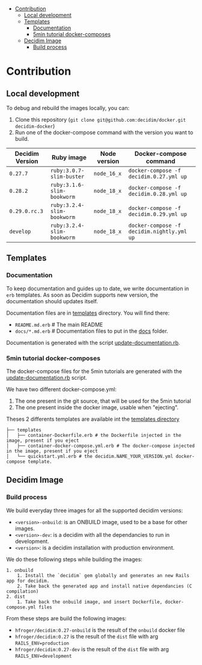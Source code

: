 <!--
CONTRIBUTOR; WARNING
This file is generated by the /update-documentation.rb script. 
Don't edit it directly.

@see /update-documentation.rb
@see /templates/docs/contribute.md.erb
-->
<!-- START doctoc generated TOC please keep comment here to allow auto update -->
<!-- DON'T EDIT THIS SECTION, INSTEAD RE-RUN doctoc TO UPDATE -->
<!-- END doctoc generated TOC please keep comment here to allow auto update -->

- [Contribution](#contribution)
  - [Local development](#local-development)
  - [Templates](#templates)
    - [Documentation](#documentation)
    - [5min tutorial docker-composes](#5min-tutorial-docker-composes)
  - [Decidim Image](#decidim-image)
    - [Build process](#build-process)

<!-- END doctoc generated TOC please keep comment here to allow auto update -->

# Contribution

## Local development
To debug and rebuild the images locally, you can: 
1. Clone this repository (`git clone git@github.com:decidim/docker.git decidim-docker`)
2. Run one of the docker-compose command with the version you want to build. 

| Decidim Version   | Ruby image        | Node version      | Docker-compose command |
| ----------------- | ----------------- | ----------------- | ---------------------- |
| `0.27.7`          | `ruby:3.0.7-slim-buster`| `node_16_x`       | `docker-compose -f decidim.0.27.yml up` |
| `0.28.2`          | `ruby:3.1.6-slim-bookworm`| `node_18_x`       | `docker-compose -f decidim.0.28.yml up` |
| `0.29.0.rc.3`     | `ruby:3.2.4-slim-bookworm`| `node_18_x`       | `docker-compose -f decidim.0.29.yml up` |
| `develop`         | `ruby:3.2.4-slim-bookworm`| `node_18_x`       | `docker-compose -f decidim.nightly.yml up` |

## Templates

### Documentation
To keep documentation and guides up to date, we write documentation in `erb` templates.
As soon as Decidim supports new version, the documentation should updates itself. 

Documentation files are in [templates](../templates) directory. You will find there: 

- `README.md.erb` # The main README
- `docs/*.md.erb` # Documentation files to put in the [docs](../docs) folder. 

Documentation is generated with the script [update-documentation.rb](../update-documentation.rb).

### 5min tutorial docker-composes
The docker-compose files for the 5min tutorials are generated with the [update-documentation.rb](../update-documentation.rb) script. 

We have two different docker-compose.yml: 
1. The one present in the git source, that will be used for the 5min tutorial
2. The one present inside the docker image, usable when "ejecting".

Theses 2 differents templates are available int the [templates directory](../templates)
```
├── templates
│   ├── container-Dockerfile.erb # the Dockerfile injected in the image, present if you eject
│   ├── container-docker-compose.yml.erb # The docker-compose injected in the image, present if you eject
│   └── quickstart.yml.erb # the decidim.NAME_YOUR_VERSION.yml docker-compose template.
```

## Decidim Image
### Build process
We build everyday three images for all the supported decidim versions: 

- `<version>-onbuild`: is an ONBUILD image, used to be a base for other images. 
- `<version>-dev`: is a decidim with all the dependancies to run in development. 
- `<version>`: is a decidim installation with production environment. 

We do these following steps while building the images: 

    1. onbuild
        1. Install the `decidim` gem globally and generates an new Rails app for decidim. 
        2. Take back the generated app and install native dependancies (C compilation)
    2. dist
        1. Take back the onbuild image, and insert Dockerfile, docker-compose.yml files 

From these steps are build the following images:
- `hfroger/decidim:0.27-onbuild` is the result of  the `onbuild` docker file
- `hfroger/decidim:0.27` is the result of the `dist` file with arg `RAILS_ENV=production`
- `hfroger/decidim:0.27-dev` is the result of the `dist` file with arg `RAILS_ENV=development`


